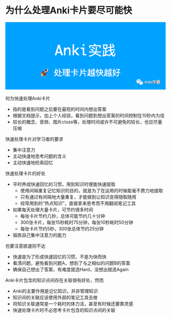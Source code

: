 # 为什么处理Anki卡片要尽可能快

![](./assets/1.png)

何为快速处理Anki卡片

- 指的是看到问题之后要在最短的时间内想出答案
- 根据文档提示，加上个人经验，看到问题到想出答案的时间控制在10秒内为佳
- 较长的概念、音频、图片cloze等，处理时间或许不可避免的较长，也应尽量压缩

快速处理卡片对学习者的要求
- 集中注意力
- 主动快速地思考问题的含义
- 主动快速地检索回忆

快速处理卡片的好处
- 平时养成快速回忆的习惯，用到知识时便能快速提取
  - 使用间隔重复记忆知识的目的，就是为了在运用的时候能毫不费力地提取
  - 只有通过有间隔地大量重复，才能做到让知识变得随取随用
  - 经常用到的“热点知识”，直接拿来思考而不用翻阅笔记工具
- 如果每天处理大量卡片，可节约很多时间
  - 每张卡片节约几秒，总体可能节约几十分钟
  - 300张卡片，每张15秒耗时75分钟，每张10秒耗时50分钟
  - 每张卡片节约5秒，300张总体节约25分钟
- 锻炼自己集中注意力的能力

也要注意欲速则不达
- 快速是为了形成快速回忆的习惯，不是为快而快
- 看清问题，避免看到问题A，想到了与之相似的问题B的答案
- 确保自己想出了答案，有难度就选Hard，没想出就选Again

Anki卡片包含的知识点间存在关联很有好处，然而
- Anki的主要作用是记忆知识，并非管理知识
- 知识间的关联应该使用外部的笔记工具去做
- 将知识关联通常是一个耗时的体力活，甚至有时候还要靠灵感
- 快速处理卡片时不必思考卡片包含的知识点间的关联